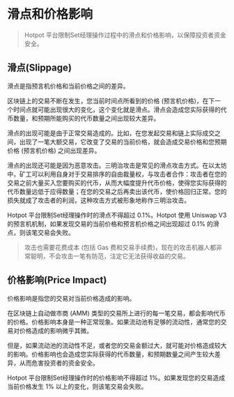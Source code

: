 # 滑点和价格影响

> Hotpot 平台限制Set经理操作过程中的滑点和价格影响，以保障投资者资金安全。

## 滑点(Slippage)

滑点是指预言机价格和当前价格之间的差异。

区块链上的交易不断在发生，您当前时间点所看到的价格 (预言机价格)，在下一个时间点就可能出现很大的变化，这个变化就是滑点。滑点会造成您实际获得的代币数量，和预期所能购买的代币数量之间出现较大差异。

滑点的出现可能是由于正常交易造成的。比如，在您发起交易和链上实际成交之间，出现了一笔大额交易，它改变了交易的当前价格，就会造成交易价格和您预期价格 (预言机价格) 之间出现差异。

滑点的出现还可能是因为恶意攻击。三明治攻击是常见的滑点攻击方式。在以太坊中，矿工可以利用自身对于交易排序的自由裁量权，与攻击者合作：攻击者在您的交易之前大量买入您要购买的代币，从而大幅度提升代币价格，使得您实际获得的代币数量远低于应得数量；在您的交易之后再卖出该代币，使价格回归正常。您的损失就成了攻击者的利润，这种攻击方式被形象地称作三明治攻击。

Hotpot 平台限制Set经理操作时的滑点不得超过 0.1%。Hotpot 使用 Uniswap V3 的预言机机制，如果发现交易的当前价格和预言机价格之间出现超过 0.1% 的滑点，则该笔交易会失败。

> 攻击也需要花费成本 (包括 Gas 费和交易手续费)，现在的攻击机器人都非常聪明，不会攻击一笔有防范，注定它无法获得收益的交易。

## 价格影响(Price Impact)

价格影响是指您的交易对当前价格造成的影响。

在区块链上自动做市商 (AMM) 类型的交易所上进行的每一笔交易，都会影响代币的价格。价格影响本身是一种正常现象。如果流动池有足够的流动性，通常您的交易对价格造成的影响微乎其微。

但是，如果流动池的流动性不足，或者您的交易金额过大，就可能对价格造成较大的影响。价格影响也会造成您实际获得的代币数量，和预期数量之间产生较大差异，从而危害投资者的资金安全。

Hotpot 平台限制Set经理操作时的价格影响不得超过 1%。如果发现您的交易造成当前价格发生 1% 以上的变化，则该笔交易会失败。